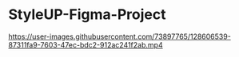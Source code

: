 



# StyleUP-Figma-Project
https://user-images.githubusercontent.com/73897765/128606539-87311fa9-7603-47ec-bdc2-912ac241f2ab.mp4
